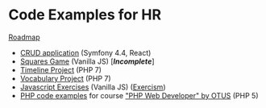 Code Examples for HR
====================

[Roadmap](Roadmap.md)

- [CRUD application](exercises/CRUD/README.md) (Symfony 4.4, React)
- [Squares Game](exercises/Squares/README.md) (Vanilla JS) [**_Incomplete_**]
- [Timeline Project](exercises/Timeline/README.md) (PHP 7)
- [Vocabulary Project](exercises/Vocabulary/README.md) (PHP 7)
- [Javascript Exercises](javascript/README.md) (Vanilla JS) ([Exercism](https://exercism.com))
- [PHP code examples](courses/php_developer/README.md) for course ["PHP Web Developer" by OTUS](https://otus.ru/lessons/razrabotchik-php/) (PHP 5)
